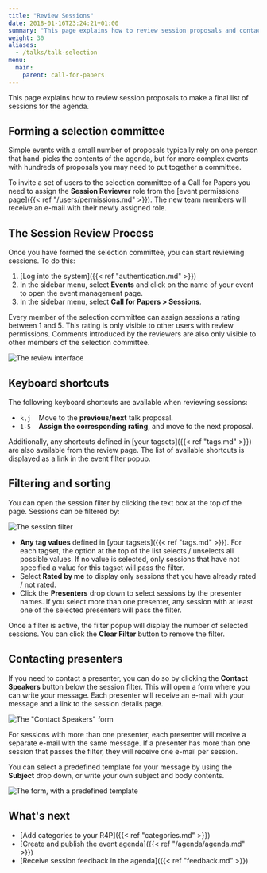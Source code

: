 ```yaml
---
title: "Review Sessions"
date: 2018-01-16T23:24:21+01:00
summary: "This page explains how to review session proposals and contact the presenters, if needed."
weight: 30
aliases:
  - /talks/talk-selection
menu:
  main:
    parent: call-for-papers
---
```


This page explains how to review session proposals to make a final list of sessions for the agenda.

## Forming a selection committee

Simple events with a small number of proposals typically rely on one person that hand-picks the contents of the agenda, but for more complex events with hundreds of proposals you may need to put together a committee.

To invite a set of users to the selection committee of a Call for Papers you need to assign the **Session Reviewer** role from the [event permissions page]({{< ref "/users/permissions.md" >}}). The new team members will receive an e-mail with their newly assigned role.

## The Session Review Process

Once you have formed the selection committee, you can start reviewing sessions. To do this:

1. [Log into the system]({{< ref "authentication.md" >}})
1. In the sidebar menu, select **Events** and click on the name of your event to open the event management page.
1. In the sidebar menu, select **Call for Papers > Sessions**.

Every member of the selection committee can assign sessions a rating between 1 and 5. This rating is only visible to other users with review permissions. Comments introduced by the reviewers are also only visible to other members of the selection committee.

![The review interface](/img/screenshots/c4p/session-review.avif)

## Keyboard shortcuts

The following keyboard shortcuts are available when reviewing sessions:

<ul>
<li><code>k,j</code>&nbsp; &nbsp; Move to the <b>previous/next</b> talk proposal.
</li>
<li><code>1-5</code>&nbsp; &nbsp; <b>Assign the corresponding rating</b>, and move to the next proposal.
</li>
</ul>

Additionally, any shortcuts defined in [your tagsets]({{< ref "tags.md" >}}) are also available from the review page. The list of available shortcuts is displayed as a link in the event filter popup.

## Filtering and sorting

You can open the session filter by clicking the text box at the top of the page. Sessions can be filtered by:

![The session filter](/img/screenshots/c4p/session-filter.avif)

- **Any tag values** defined in [your tagsets]({{< ref "tags.md" >}}). For each tagset, the option at the top of the list selects / unselects all possible values. If no value is selected, only sessions that have not specified a value for this tagset will pass the filter.
- Select **Rated by me** to display only sessions that you have already rated / not rated.
- Click the **Presenters** drop down to select sessions by the presenter names. If you select more than one presenter, any session with at least one of the selected presenters will pass the filter.

Once a filter is active, the filter popup will display the number of selected sessions. You can click the **Clear Filter** button to remove the filter.

## Contacting presenters

If you need to contact a presenter, you can do so by clicking the **Contact Speakers** button below the session filter. This will open a form where you can write your message. Each presenter will receive an e-mail with your message and a link to the session details page.

![The "Contact Speakers" form](/img/screenshots/c4p/session-e-mail.avif)

For sessions with more than one presenter, each presenter will receive a separate e-mail with the same message. If a presenter has more than one session that passes the filter, they will receive one e-mail per session.

You can select a predefined template for your message by using the **Subject** drop down, or write your own subject and body contents.

![The form, with a predefined template](/img/screenshots/c4p/session-e-mail-2.avif)

## What's next

- [Add categories to your R4P]({{< ref "categories.md" >}})
- [Create and publish the event agenda]({{< ref "/agenda/agenda.md" >}})
- [Receive session feedback in the agenda]({{< ref "feedback.md" >}})
